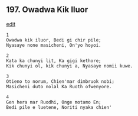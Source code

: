 
## 197.  Owadwa Kik Iluor
[edit](https://docs.google.com/document/d/1_59QnaZg1Ruxn4bslVvhqlx4phtjg3uT/edit?mode=html)



    1
    Owadwa kik iluor, Bedi gi chir pile;
    Nyasaye none masicheni, On'yo hoyoi.

    2
    Kata ka chunyi lit, Ka gigi kethore;
    Kik chunyi ol, kik chunyi a, Nyasaye nomii kuwe.

    3
    Otieno to norum, Chien'mar dimbruok nobi;
    Masicheni duto nolal Ka Ruoth ofwenyore.

    4
    Gen hera mar Ruodhi, Onge motamo En;
    Bedi pile e luetene, Noriti nyaka chien'

